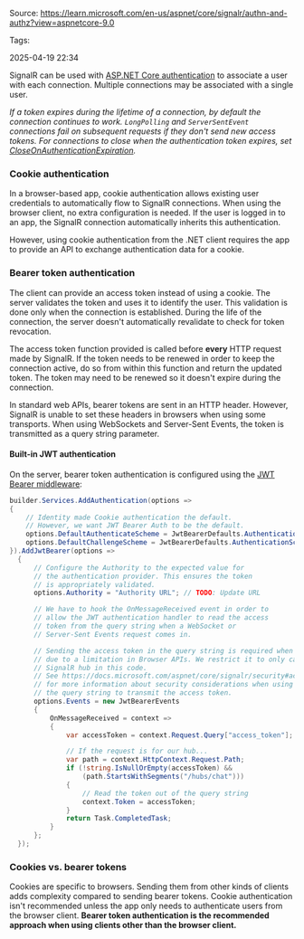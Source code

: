 Source: https://learn.microsoft.com/en-us/aspnet/core/signalr/authn-and-authz?view=aspnetcore-9.0

Tags:

2025-04-19 22:34

SignalR can be used with [ASP.NET Core authentication](https://learn.microsoft.com/en-us/aspnet/core/security/authentication/identity?view=aspnetcore-9.0) to associate a user with each connection. Multiple connections may be associated with a single user.

*If a token expires during the lifetime of a connection, by default the connection continues to work. `LongPolling` and `ServerSentEvent` connections fail on subsequent requests if they don't send new access tokens. For connections to close when the authentication token expires, set [CloseOnAuthenticationExpiration](https://learn.microsoft.com/en-us/aspnet/core/signalr/configuration?view=aspnetcore-9.0#advanced-http-configuration-options).*

### Cookie authentication
In a browser-based app, cookie authentication allows existing user credentials to automatically flow to SignalR connections. When using the browser client, no extra configuration is needed. If the user is logged in to an app, the SignalR connection automatically inherits this authentication.

However, using cookie authentication from the .NET client requires the app to provide an API to exchange authentication data for a cookie.

### Bearer token authentication

The client can provide an access token instead of using a cookie. The server validates the token and uses it to identify the user. This validation is done only when the connection is established. During the life of the connection, the server doesn't automatically revalidate to check for token revocation.

The access token function provided is called before **every** HTTP request made by SignalR. If the token needs to be renewed in order to keep the connection active, do so from within this function and return the updated token. The token may need to be renewed so it doesn't expire during the connection.

In standard web APIs, bearer tokens are sent in an HTTP header. However, SignalR is unable to set these headers in browsers when using some transports. When using WebSockets and Server-Sent Events, the token is transmitted as a query string parameter.

#### Built-in JWT authentication
On the server, bearer token authentication is configured using the [JWT Bearer middleware](https://learn.microsoft.com/en-us/dotnet/api/microsoft.extensions.dependencyinjection.jwtbearerextensions.addjwtbearer):

```C#
builder.Services.AddAuthentication(options =>
{
    // Identity made Cookie authentication the default.
    // However, we want JWT Bearer Auth to be the default.
    options.DefaultAuthenticateScheme = JwtBearerDefaults.AuthenticationScheme;
    options.DefaultChallengeScheme = JwtBearerDefaults.AuthenticationScheme;
}).AddJwtBearer(options =>
  {
      // Configure the Authority to the expected value for
      // the authentication provider. This ensures the token
      // is appropriately validated.
      options.Authority = "Authority URL"; // TODO: Update URL

      // We have to hook the OnMessageReceived event in order to
      // allow the JWT authentication handler to read the access
      // token from the query string when a WebSocket or 
      // Server-Sent Events request comes in.

      // Sending the access token in the query string is required when using WebSockets or ServerSentEvents
      // due to a limitation in Browser APIs. We restrict it to only calls to the
      // SignalR hub in this code.
      // See https://docs.microsoft.com/aspnet/core/signalr/security#access-token-logging
      // for more information about security considerations when using
      // the query string to transmit the access token.
      options.Events = new JwtBearerEvents
      {
          OnMessageReceived = context =>
          {
              var accessToken = context.Request.Query["access_token"];

              // If the request is for our hub...
              var path = context.HttpContext.Request.Path;
              if (!string.IsNullOrEmpty(accessToken) &&
                  (path.StartsWithSegments("/hubs/chat")))
              {
                  // Read the token out of the query string
                  context.Token = accessToken;
              }
              return Task.CompletedTask;
          }
      };
  });
```

### Cookies vs. bearer tokens

Cookies are specific to browsers. Sending them from other kinds of clients adds complexity compared to sending bearer tokens. Cookie authentication isn't recommended unless the app only needs to authenticate users from the browser client. **Bearer token authentication is the recommended approach when using clients other than the browser client.**